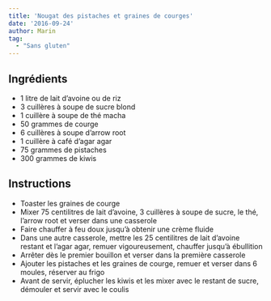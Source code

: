 ```yaml
---
title: 'Nougat des pistaches et graines de courges'
date: '2016-09-24'
author: Marin
tag: 
  - "Sans gluten"
---
```

## Ingrédients
- 1 litre de lait d’avoine ou de riz
- 3 cuillères à soupe de sucre blond
- 1 cuillère à soupe de thé macha
- 50 grammes de courge
- 6 cuillères à soupe d’arrow root
- 1 cuillère à café d’agar agar
- 75 grammes de pistaches
- 300 grammes de kiwis

## Instructions
- Toaster les graines de courge
- Mixer 75 centilitres de lait d’avoine, 3 cuillères à soupe de sucre, le thé, l’arrow root et verser dans une casserole
- Faire chauffer à feu doux jusqu’à obtenir une crème fluide
- Dans une autre casserole, mettre les 25 centilitres de lait d’avoine restant et l’agar agar, remuer vigoureusement, chauffer jusqu’à ébullition
- Arrêter dès le premier bouillon et verser dans la première casserole
- Ajouter les pistaches et les graines de courge, remuer et verser dans 6 moules, réserver au frigo
- Avant de servir, éplucher les kiwis et les mixer avec le restant de sucre, démouler et servir avec le coulis

